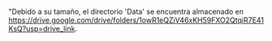 "Debido a su tamaño, el directorio 'Data' se encuentra almacenado en https://drive.google.com/drive/folders/1owR1eQZiV46xKH59FXO2QtqiR7E41KsQ?usp=drive_link. 
